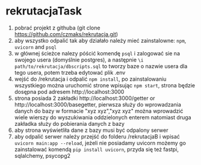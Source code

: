# rekrutacjaTask

1. pobrać projekt z githuba (git clone https://github.com/czmaks/rekrutacja.git)
2. aby wszystko odpalić tak aby działało należy mieć zainstalowne: `npm`, `uvicorn` and `psql`
3. w głównej ścieżce nalezy póścić komendę `psql` i zalogować sie na swojego usera (domyślnie postgres), a następnie `\i path/to/rekrutacja/dbscripts.sql` to tworzy baze o nazwie usera dla tego usera, potem trzeba edytować plik .env
4. wejść do /rekrutacja i odpalić `npm install`, po zainstalowaniu wszystkiego można uruchomić strone wpisując `npm start`, strona będzie dosępna pod adresem http://localhost:3000
5. strona posiada 2 zakładki http://localhost:3000/getter or http://localhost:3000/basegetter, pierwsza służy do wprowadzania danych do bazy w formacie "xyz xyz","xyz xyz" można wprowadzić wiele wierszy do wyszukiwania oddzielonych enterem natomiast druga zakładka służy do pobierania danych z bazy
6. aby strona wyświetliła dane z bazy musi być odpalony serwer 
7. aby odpalić serwer należy przejść do folderu /rekrutacjaB i wpisać `uvicorn main:app --reload`, jeżeli nie posiadamy uvicorn możemy go zainstalować komendą `pip install uvicorn`, przyda się też fastpi, sqlalchemy, psycopg2


